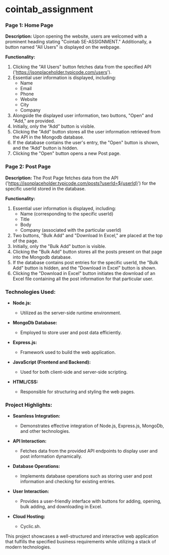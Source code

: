 # cointab_assignment



### Page 1: Home Page

**Description:**
Upon opening the website, users are welcomed with a prominent heading stating "Cointab SE-ASSIGNMENT." Additionally, a button named "All Users" is displayed on the webpage.

**Functionality:**
1. Clicking the "All Users" button fetches data from the specified API ('https://jsonplaceholder.typicode.com/users').
2. Essential user information is displayed, including:
   - Name
   - Email
   - Phone
   - Website
   - City
   - Company
3. Alongside the displayed user information, two buttons, "Open" and "Add," are provided.
4. Initially, only the “Add” button is visible.
5. Clicking the "Add" button stores all the user information retrieved from the API in the Mongodb database.
6. If the database contains the user's entry, the "Open" button is shown, and the “Add” button is hidden.
7. Clicking the "Open" button opens a new Post page.

### Page 2: Post Page

**Description:**
The Post Page fetches data from the API ('https://jsonplaceholder.typicode.com/posts?userId=${userId}') for the specific userId stored in the database.

**Functionality:**
1. Essential user information is displayed, including:
   - Name (corresponding to the specific userId)
   - Title
   - Body
   - Company (associated with the particular userId)
2. Two buttons, "Bulk Add" and "Download In Excel," are placed at the top of the page.
3. Initially, only the "Bulk Add" button is visible.
4. Clicking the "Bulk Add" button stores all the posts present on that page into the Mongodb database.
5. If the database contains post entries for the specific userId, the "Bulk Add" button is hidden, and the "Download in Excel" button is shown.
6. Clicking the "Download in Excel" button initiates the download of an Excel file containing all the post information for that particular user.

### Technologies Used:

- **Node.js:**
  - Utilized as the server-side runtime environment.
  
- **MongoDb Database:**
  - Employed to store user and post data efficiently.
  
- **Express.js:**
  - Framework used to build the web application.
  
- **JavaScript (Frontend and Backend):**
  - Used for both client-side and server-side scripting.
  
- **HTML/CSS:**
  - Responsible for structuring and styling the web pages.
  
### Project Highlights:

- **Seamless Integration:**
  - Demonstrates effective integration of Node.js, Express.js, MongoDb, and other technologies.
  
- **API Interaction:**
  - Fetches data from the provided API endpoints to display user and post information dynamically.
  
- **Database Operations:**
  - Implements database operations such as storing user and post information and checking for existing entries.
  
- **User Interaction:**
  - Provides a user-friendly interface with buttons for adding, opening, bulk adding, and downloading in Excel.
  
- **Cloud Hosting:**
  - Cyclic.sh.

This project showcases a well-structured and interactive web application that fulfills the specified business requirements while utilizing a stack of modern technologies.
